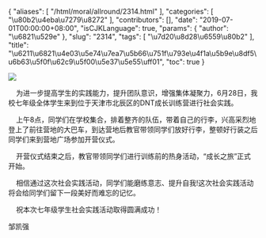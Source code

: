 {
    "aliases": [
        "/html/moral/allround/2314.html"
    ],
    "categories": [
        "\u80b2\u4eba\u7279\u8272"
    ],
    "contributors": [],
    "date": "2019-07-01T00:00:00+08:00",
    "isCJKLanguage": true,
    "params": {
        "author": "\u6821\u529e"
    },
    "slug": "2314",
    "tags": [
        "\u7d20\u8d28\u6559\u80b2"
    ],
    "title": "\u6211\u6821\u4e03\u5e74\u7ea7\u5b66\u751f\u793e\u4f1a\u5b9e\u8df5\u6b63\u5f0f\u62c9\u5f00\u5e37\u5e55\uff01",
    "toc": true
}

![](https://cdn.tfls.online/mirror/full/8f8f1a88d3697a7adc98404232e4a76bb818bf57.jpg)




    为进一步提高学生的实践能力，提升团队意识，增强集体凝聚力，6月28日，我校七年级全体学生来到位于天津市北辰区的DNT成长训练营进行社会实践。




    上午8点，同学们在学校集合，排着整齐的队伍，带着自己的行李，兴高采烈地登上了前往营地的大巴车，到达营地后教官带领同学们放好行李，整顿好行装之后同学们来到营地广场参加开营仪式。




    开营仪式结束之后，教官带领同学们进行训练前的热身活动，“成长之旅”正式开始。




    相信通过这次社会实践活动，同学们能磨练意志、提升自我!这次社会实践活动将会给同学们留下一段美好而难忘的记忆。




    祝本次七年级学生社会实践活动取得圆满成功！




 邹凯强




  



